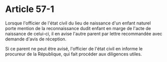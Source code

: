 # Article 57-1

Lorsque l'officier de l'état civil du lieu de naissance d'un enfant naturel porte mention de la reconnaissance dudit enfant en marge de l'acte de naissance de celui-ci, il en avise l'autre parent par lettre recommandée avec demande d'avis de réception.

Si ce parent ne peut être avisé, l'officier de l'état civil en informe le procureur de la République, qui fait procéder aux diligences utiles.
